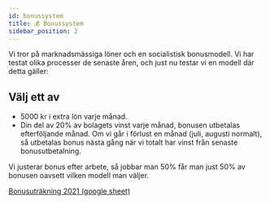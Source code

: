 ```yaml
---
id: bonussystem
title: 💰 Bonussystem
sidebar_position: 2
---
```


Vi tror på marknadsmässiga löner och en socialistisk bonusmodell. Vi har testat olika processer de senaste åren, och just nu testar vi en modell där detta gäller:

## Välj ett av

* 5000 kr i extra lön varje månad.
* Din del av 20% av bolagets vinst varje månad, bonusen utbetalas efterföljande månad. Om vi går i förlust en månad (juli, augusti normalt), så utbetalas bonus nästa gång när vi totalt har vinst från senaste bonusutbetalning.

Vi justerar bonus efter arbete, så jobbar man 50% får man just 50% av bonusen oavsett vilken modell man väljer.

[Bonusuträkning 2021 (google sheet)](https://docs.google.com/spreadsheets/d/1A1EH4vJarHBAw2ahVepM_GUNbaDePU4yjvVNvvLUUWg/edit#gid=2141872680) 
